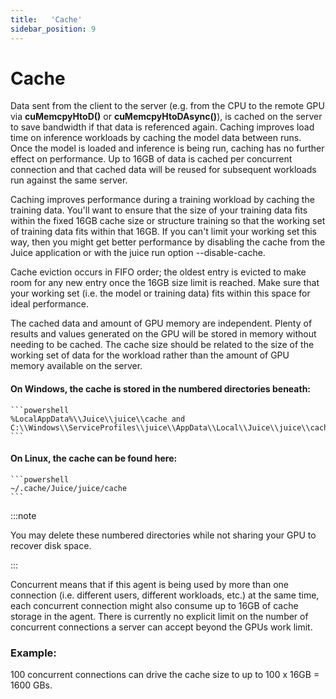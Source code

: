 ```yaml
---
title:   'Cache'
sidebar_position: 9
---
```

# Cache

Data sent from the client to the server (e.g. from the CPU to the remote GPU via **cuMemcpyHtoD()** or **cuMemcpyHtoDAsync()**), is cached on the server to save bandwidth if that data is referenced again. Caching improves load time on inference workloads by caching the model data between runs. Once the model is loaded and inference is being run, caching has no further effect on performance. Up to 16GB of data is cached per concurrent connection and that cached data will be reused for subsequent workloads run against the same server.  

Caching improves performance during a training workload by caching the training data. You'll want to ensure that the size of your training data fits within the fixed 16GB cache size or structure training so that the working set of training data fits within that 16GB. If you can't limit your working set this way, then you might get better performance by disabling the cache from the Juice application or with the juice run option --disable-cache. 

Cache eviction occurs in FIFO order; the oldest entry is evicted to make room for any new entry once the 16GB size limit is reached. Make sure that your working set (i.e. the model or training data) fits within this space for ideal performance. 

The cached data and amount of GPU memory are independent. Plenty of results and values generated on the GPU will be stored in memory without needing to be cached.  The cache size should be related to the size of the working set of data for the workload rather than the amount of GPU memory available on the server. 

#### On Windows, the cache is stored in the numbered directories beneath:
    ```powershell
    %LocalAppData%\\Juice\\juice\\cache and  C:\\Windows\\ServiceProfiles\\juice\\AppData\\Local\\Juice\\juice\\cache
    ```

#### On Linux, the cache can be found here:
    ```powershell
    ~/.cache/Juice/juice/cache
    ```

:::note

You may delete these numbered directories while not sharing your GPU to recover disk space. 

:::

Concurrent means that if this agent is being used by more than one connection (i.e. different users, different workloads, etc.) at the same time, each concurrent connection might also consume up to 16GB of cache storage in the agent.  There is currently no explicit limit on the number of concurrent connections a server can accept beyond the GPUs work limit.  

### Example:

100 concurrent connections can drive the cache size to up to 100 x 16GB = 1600 GBs.    

 